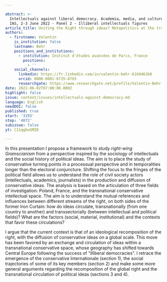 ```yaml
---

abstract: >-
  Intellectuals against liberal democracy. Academia, media, and culture, Paris
  IAS, 2-3 June 2022 - Panel 2 - Illiberal intellectuals figures
article_title: Uniting the Right through ideas? Metapolitics at the transnational level
authors:
  - firstname: Valentin
    is_institution: false
    lastname: Behr
    positions_and_institutions:
      - institution: Institut d'études avancées de Paris, France
        positions:
          - ''
    social_channels:
      linkedin: https://fr.linkedin.com/in/valentin-behr-61b9461b8
      orcid: 0000-0001-6735-8793
      researchgate: https://www.researchgate.net/profile/Valentin-Behr
date: 2022-06-02T07:00:00.000Z
highlight: false
issue: content/issues/intellectuals-against-democracy.md
language: English
needDOI: false
published: true
start: '3193'
stop: '4872'
subissue: false
yt: C11qgbuGMZ8

---
```



In this presentation I propose a framework to study _right-wing Gramscianism_ from a perspective inspired by the sociology of intellectuals and the social history of political ideas. The aim is to place the study of conservative turning points in a processual perspective and in temporalities longer than the electoral conjuncture. Shifting the focus to the fringes of the political field allows us to understand the role of civil society actors (intellectuals, academics, journalists) in the production and diffusion of conservative ideas. The analysis is based on the articulation of three fields of investigation: Poland, France, and the transnational conservative intellectual space. The aim is to understand the mutual references and influences between different streams of the right, on both sides of the former Iron Curtain: how do ideas circulate, transnationally (from one country to another) and transsectorially (between intellectual and political fields)? What are the factors (social, material, institutional) and the contexts that favor these circulations? 

I argue that the current context is that of an ideological recomposition of the right, with the diffusion of conservative ideas on a global scale. This move has been favored by an exchange and circulation of ideas within a transnational conservative space, whose geography has shifted towards Central Europe following the success of “illiberal democracies”. I retrace the emergence of the conservative Internationale (section 1), the social trajectories of some of its key members (section 2) and make some more general arguments regarding the recomposition of the global right and the transnational circulation of political ideas (sections 3 and 4).

<Youtube yt="C11qgbuGMZ8" caption="Uniting the Right through ideas? Metapolitics at the transnational level" start="3193" stop="4872"></Youtube>